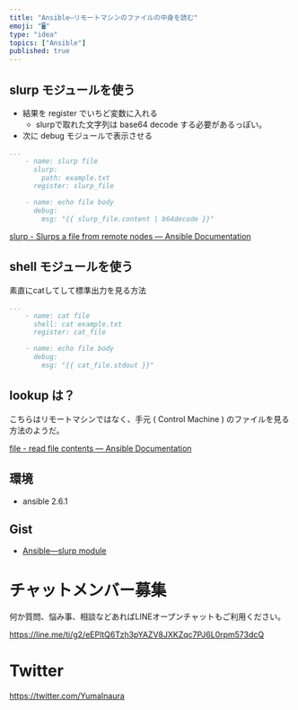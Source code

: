 ```yaml
---
title: "Ansible—リモートマシンのファイルの中身を読む"
emoji: "🖥"
type: "idea"
topics: ["Ansible"]
published: true
---
```


## slurp モジュールを使う

- 結果を register でいちど変数に入れる
  - slurpで取れた文字列は base64 decode する必要があるっぽい。
- 次に debug モジュールで表示させる

```in_some_playbook_tasks.yml
...
    - name: slurp file
      slurp:
        path: example.txt
      register: slurp_file

    - name: echo file body
      debug:
        msg: "{{ slurp_file.content | b64decode }}"
```

[slurp - Slurps a file from remote nodes — Ansible Documentation](https://docs.ansible.com/ansible/2.6/modules/slurp_module.html)

## shell モジュールを使う

素直にcatしてして標準出力を見る方法

```in_some_playbook_tasks.yml
...
    - name: cat file
      shell: cat example.txt
      register: cat_file

    - name: echo file body
      debug:
        msg: "{{ cat_file.stdout }}"
```

## lookup は？

こちらはリモートマシンではなく、手元 ( Control Machine ) のファイルを見る方法のようだ。

[file - read file contents — Ansible Documentation](https://docs.ansible.com/ansible/2.6/plugins/lookup/file.html)

## 環境

- ansible 2.6.1

## Gist

- [Ansible—slurp module](https://gist.github.com/YumaInaura/3902607dddac246ca15395b5aedcc2fb#file-slurp-yml)








<!-- Update From Qiita API -->

# チャットメンバー募集


何か質問、悩み事、相談などあればLINEオープンチャットもご利用ください。

https://line.me/ti/g2/eEPltQ6Tzh3pYAZV8JXKZqc7PJ6L0rpm573dcQ





# Twitter


https://twitter.com/YumaInaura


<!-- Update From Qiita API -->


